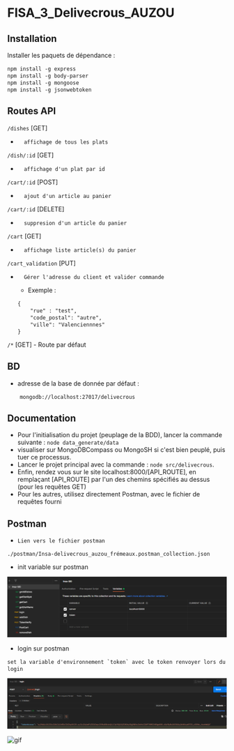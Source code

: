 # FISA_3_Delivecrous_AUZOU

## Installation
Installer les paquets de dépendance :
```
npm install -g express
npm install -g body-parser
npm install -g mongoose
npm install -g jsonwebtoken
```

## Routes API
`/dishes` [GET] 
*       affichage de tous les plats
`/dish/:id` [GET]
*       affichage d'un plat par id
`/cart/:id` [POST]
*       ajout d'un article au panier
`/cart/:id` [DELETE]
*       suppresion d'un article du panier
`/cart` [GET]
*       affichage liste article(s) du panier
`/cart_validation` [PUT]
*       Gérer l'adresse du client et valider commande
    - Exemple :
    ```
    {
        "rue" : "test",
        "code_postal": "autre",
        "ville": "Valenciennnes"
    }
    ```
`/*` [GET]
    - Route par défaut


## BD
*    adresse de la base de donnée par défaut :
    
```
    mongodb://localhost:27017/delivecrous
```     

## Documentation
* Pour l'initialisation du projet (peuplage de la BDD), lancer la commande suivante : `node data_generate/data`
* visualiser sur MongoDBCompass ou MongoSH si c'est bien peuplé, puis tuer ce processus.
* Lancer le projet principal avec la commande : `node src/delivecrous`.
* Enfin, rendez vous sur le site localhost:8000/[API_ROUTE], en remplaçant [API_ROUTE] par l'un des chemins spécifiés au dessus (pour les requêtes GET)
* Pour les autres, utilisez directement Postman, avec le fichier de requêtes fourni

## Postman
* `Lien vers le fichier postman`
```
./postman/Insa-delivecrous_auzou_frémeaux.postman_collection.json
```

* init variable sur postman

![init_variable_env_postman](src/images/init_variable_env_postman.PNG)

* login sur postman
```
set la variable d'environnement `token` avec le token renvoyer lors du login
```
![login sur postman](src/images/login_postman.PNG)

![gif](https://media.giphy.com/media/w6WcjPfP3z0JWpk8XV/giphy.gif)
